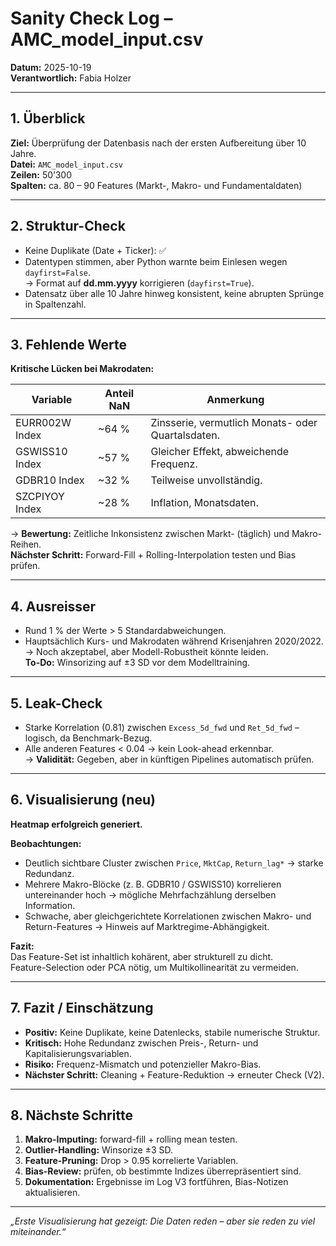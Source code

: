 # Sanity Check Log – AMC_model_input.csv
**Datum:** 2025-10-19  
**Verantwortlich:** Fabia Holzer  

---

## 1. Überblick
**Ziel:** Überprüfung der Datenbasis nach der ersten Aufbereitung über 10 Jahre.  
**Datei:** `AMC_model_input.csv`  
**Zeilen:** 50’300  
**Spalten:** ca. 80 – 90 Features (Markt-, Makro- und Fundamentaldaten)

---

## 2. Struktur-Check
- Keine Duplikate (Date + Ticker): ✅  
- Datentypen stimmen, aber Python warnte beim Einlesen wegen `dayfirst=False`.  
  → Format auf **dd.mm.yyyy** korrigieren (`dayfirst=True`).  
- Datensatz über alle 10 Jahre hinweg konsistent, keine abrupten Sprünge in Spaltenzahl.

---

## 3. Fehlende Werte
**Kritische Lücken bei Makrodaten:**

| Variable | Anteil NaN | Anmerkung |
|-----------|-------------|-----------|
| EURR002W Index | ~64 % | Zinsserie, vermutlich Monats- oder Quartalsdaten. |
| GSWISS10 Index | ~57 % | Gleicher Effekt, abweichende Frequenz. |
| GDBR10 Index | ~32 % | Teilweise unvollständig. |
| SZCPIYOY Index | ~28 % | Inflation, Monatsdaten. |

→ **Bewertung:** Zeitliche Inkonsistenz zwischen Markt- (täglich) und Makro-Reihen.  
**Nächster Schritt:** Forward-Fill + Rolling-Interpolation testen und Bias prüfen.

---

## 4. Ausreisser
- Rund 1 % der Werte > 5 Standardabweichungen.  
- Hauptsächlich Kurs- und Makrodaten während Krisenjahren 2020/2022.  
→ Noch akzeptabel, aber Modell-Robustheit könnte leiden.  
**To-Do:** Winsorizing auf ±3 SD vor dem Modelltraining.

---

## 5. Leak-Check
- Starke Korrelation (0.81) zwischen `Excess_5d_fwd` und `Ret_5d_fwd` – logisch, da Benchmark-Bezug.  
- Alle anderen Features < 0.04 → kein Look-ahead erkennbar.  
→ **Validität:** Gegeben, aber in künftigen Pipelines automatisch prüfen.

---

## 6. Visualisierung (neu)
**Heatmap erfolgreich generiert.**

**Beobachtungen:**
- Deutlich sichtbare Cluster zwischen `Price`, `MktCap`, `Return_lag*` → starke Redundanz.  
- Mehrere Makro-Blöcke (z. B. GDBR10 / GSWISS10) korrelieren untereinander hoch → mögliche Mehrfachzählung derselben Information.  
- Schwache, aber gleichgerichtete Korrelationen zwischen Makro- und Return-Features → Hinweis auf Marktregime-Abhängigkeit.  

**Fazit:**  
Das Feature-Set ist inhaltlich kohärent, aber strukturell zu dicht.  
Feature-Selection oder PCA nötig, um Multikollinearität zu vermeiden.  

---

## 7. Fazit / Einschätzung
- **Positiv:** Keine Duplikate, keine Datenlecks, stabile numerische Struktur.  
- **Kritisch:** Hohe Redundanz zwischen Preis-, Return- und Kapitalisierungsvariablen.  
- **Risiko:** Frequenz-Mismatch und potenzieller Makro-Bias.  
- **Nächster Schritt:** Cleaning + Feature-Reduktion → erneuter Check (V2).

---

## 8. Nächste Schritte
1. **Makro-Imputing:** forward-fill + rolling mean testen.  
2. **Outlier-Handling:** Winsorize ±3 SD.  
3. **Feature-Pruning:** Drop > 0.95 korrelierte Variablen.  
4. **Bias-Review:** prüfen, ob bestimmte Indizes überrepräsentiert sind.  
5. **Dokumentation:** Ergebnisse im Log V3 fortführen, Bias-Notizen aktualisieren.

---

_„Erste Visualisierung hat gezeigt: Die Daten reden – aber sie reden zu viel miteinander.“_
